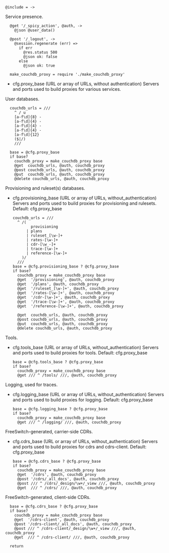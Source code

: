     @include = ->

Service presence.

      @get '/_spicy_action', @auth, ->
        @json @user_data()

      @post '/_logout', ->
        @session.regenerate (err) =>
          if err
            @res.status 500
            @json ok: false
          else
            @json ok: true

      make_couchdb_proxy = require './make_couchdb_proxy'

* cfg.proxy_base (URL or array of URLs, without authentication) Servers and ports used to build proxies for various services.

User databases.

      couchdb_urls = ///
        ^ / u
        [a-f\d]{8} -
        [a-f\d]{4} -
        [a-f\d]{4} -
        [a-f\d]{4} -
        [a-f\d]{12}
        ($|/)
        ///

      base = @cfg.proxy_base
      if base?
        couchdb_proxy = make_couchdb_proxy base
        @get  couchdb_urls, @auth, couchdb_proxy
        @post couchdb_urls, @auth, couchdb_proxy
        @put  couchdb_urls, @auth, couchdb_proxy
        @delete couchdb_urls, @auth, couchdb_proxy

Provisioning and ruleset(s) databases.

* cfg.provisioning_base (URL or array of URLs, without_authentication) Servers and ports used to build proxies for provisioning and rulesets. Default: cfg.proxy_base

      couchdb_urls = ///
        ^ /(
              provisioning
            | plans
            | ruleset_[\w-]+
            | rates-[\w-]+
            | cdr-[\w_-]+
            | trace-[\w-]+
            | reference-[\w-]+
          )/
        ///
      base = @cfg.provisioning_base ? @cfg.proxy_base
      if base?
        couchdb_proxy = make_couchdb_proxy base
        @get  '/provisioning', @auth, couchdb_proxy
        @get  '/plans', @auth, couchdb_proxy
        @get  '/ruleset_[\w-]+', @auth, couchdb_proxy
        @get  '/rates-[\w-]+', @auth, couchdb_proxy
        @get  '/cdr-[\w-]+', @auth, couchdb_proxy
        @get  '/trace-[\w-]+', @auth, couchdb_proxy
        @get  '/reference-[\w-]+', @auth, couchdb_proxy

        @get  couchdb_urls, @auth, couchdb_proxy
        @post couchdb_urls, @auth, couchdb_proxy
        @put  couchdb_urls, @auth, couchdb_proxy
        @delete couchdb_urls, @auth, couchdb_proxy

Tools.

* cfg.tools_base (URL or array of URLs, without_authentication) Servers and ports used to build proxies for tools. Default: cfg.proxy_base

      base = @cfg.tools_base ? @cfg.proxy_base
      if base?
        couchdb_proxy = make_couchdb_proxy base
        @get /// ^ /tools/ ///, @auth, couchdb_proxy

Logging, used for traces.

* cfg.logging_base (URL or array of URLs, without_authentication) Servers and ports used to build proxies for logging. Default: cfg.proxy_base

      base = @cfg.logging_base ? @cfg.proxy_base
      if base?
        couchdb_proxy = make_couchdb_proxy base
        @get /// ^ /logging/ ///, @auth, couchdb_proxy

FreeSwitch-generated, carrier-side CDRs.

* cfg.cdrs_base (URL or array of URLs, without_authentication) Servers and ports used to build proxies for cdrs and cdrs-client. Default: cfg.proxy_base

      base = @cfg.cdrs_base ? @cfg.proxy_base
      if base?
        couchdb_proxy = make_couchdb_proxy base
        @get  '/cdrs', @auth, couchdb_proxy
        @post '/cdrs/_all_docs', @auth, couchdb_proxy
        @post /// ^ /cdrs/_design/\w+/_view ///, @auth, couchdb_proxy
        @get  /// ^ /cdrs/ ///, @auth, couchdb_proxy

FreeSwitch-generated, client-side CDRs.

      base = @cfg.cdrs_base ? @cfg.proxy_base
      if base?
        couchdb_proxy = make_couchdb_proxy base
        @get  '/cdrs-client', @auth, couchdb_proxy
        @post '/cdrs-client/_all_docs', @auth, couchdb_proxy
        @post /// ^ /cdrs-client/_design/\w+/_view ///, @auth, couchdb_proxy
        @get  /// ^ /cdrs-client/ ///, @auth, couchdb_proxy

      return
